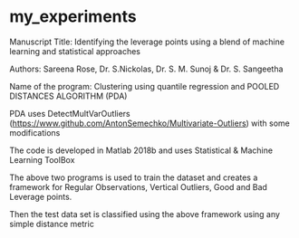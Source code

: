 # my_experiments
Manuscript Title: Identifying the leverage points using a blend of machine 
learning and statistical approaches


Authors: Sareena Rose, Dr. S.Nickolas, Dr. S. M. Sunoj & Dr. S. Sangeetha


Name of the program: Clustering using quantile regression and POOLED DISTANCES ALGORITHM (PDA)

PDA uses DetectMultVarOutliers (https://www.github.com/AntonSemechko/Multivariate-Outliers) with some modifications

The code is developed in Matlab 2018b and uses Statistical & Machine Learning ToolBox

The above two programs is used to train the dataset and creates a framework for Regular Observations, Vertical Outliers, Good and Bad Leverage points.

Then the test data set is classified using the above framework using any simple distance metric

